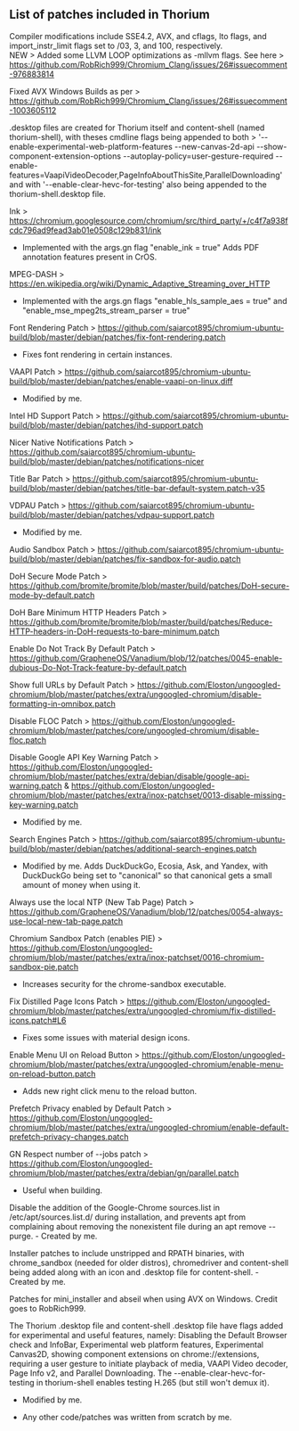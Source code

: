 ## List of patches included in Thorium

Compiler modifications include SSE4.2, AVX, and cflags, lto flags, and import_instr_limit flags set to /03, 3, and 100, respectively. \
NEW > Added some LLVM LOOP optimizations as -mllvm flags. See here > https://github.com/RobRich999/Chromium_Clang/issues/26#issuecomment-976883814

Fixed AVX Windows Builds as per > https://github.com/RobRich999/Chromium_Clang/issues/26#issuecomment-1003605112

.desktop files are created for Thorium itself and content-shell (named thorium-shell), with theses cmdline flags being appended to both >  '--enable-experimental-web-platform-features --new-canvas-2d-api --show-component-extension-options --autoplay-policy=user-gesture-required --enable-features=VaapiVideoDecoder,PageInfoAboutThisSite,ParallelDownloading' and with '--enable-clear-hevc-for-testing' also being appended to the thorium-shell.desktop file.

Ink > https://chromium.googlesource.com/chromium/src/third_party/+/c4f7a938fcdc796ad9fead3ab01e0508c129b831/ink
  - Implemented with the args.gn flag "enable_ink = true" Adds PDF annotation features present in CrOS.

MPEG-DASH > https://en.wikipedia.org/wiki/Dynamic_Adaptive_Streaming_over_HTTP
  - Implemented with the args.gn flags "enable_hls_sample_aes = true" and "enable_mse_mpeg2ts_stream_parser = true"

Font Rendering Patch > https://github.com/saiarcot895/chromium-ubuntu-build/blob/master/debian/patches/fix-font-rendering.patch
  - Fixes font rendering in certain instances.

VAAPI Patch > https://github.com/saiarcot895/chromium-ubuntu-build/blob/master/debian/patches/enable-vaapi-on-linux.diff
  - Modified by me.

Intel HD Support Patch > https://github.com/saiarcot895/chromium-ubuntu-build/blob/master/debian/patches/ihd-support.patch

Nicer Native Notifications Patch > https://github.com/saiarcot895/chromium-ubuntu-build/blob/master/debian/patches/notifications-nicer

Title Bar Patch > https://github.com/saiarcot895/chromium-ubuntu-build/blob/master/debian/patches/title-bar-default-system.patch-v35

VDPAU Patch > https://github.com/saiarcot895/chromium-ubuntu-build/blob/master/debian/patches/vdpau-support.patch
  - Modified by me.

Audio Sandbox Patch > https://github.com/saiarcot895/chromium-ubuntu-build/blob/master/debian/patches/fix-sandbox-for-audio.patch

DoH Secure Mode Patch > https://github.com/bromite/bromite/blob/master/build/patches/DoH-secure-mode-by-default.patch

DoH Bare Minimum HTTP Headers Patch > https://github.com/bromite/bromite/blob/master/build/patches/Reduce-HTTP-headers-in-DoH-requests-to-bare-minimum.patch

Enable Do Not Track By Default Patch > https://github.com/GrapheneOS/Vanadium/blob/12/patches/0045-enable-dubious-Do-Not-Track-feature-by-default.patch

Show full URLs by Default Patch > https://github.com/Eloston/ungoogled-chromium/blob/master/patches/extra/ungoogled-chromium/disable-formatting-in-omnibox.patch

Disable FLOC Patch > https://github.com/Eloston/ungoogled-chromium/blob/master/patches/core/ungoogled-chromium/disable-floc.patch

Disable Google API Key Warning Patch > https://github.com/Eloston/ungoogled-chromium/blob/master/patches/extra/debian/disable/google-api-warning.patch & https://github.com/Eloston/ungoogled-chromium/blob/master/patches/extra/inox-patchset/0013-disable-missing-key-warning.patch
  - Modified by me.

Search Engines Patch > https://github.com/saiarcot895/chromium-ubuntu-build/blob/master/debian/patches/additional-search-engines.patch
  - Modified by me. Adds DuckDuckGo, Ecosia, Ask, and Yandex, with DuckDuckGo being set to "canonical" so that canonical gets a small amount of money when using it.

Always use the local NTP (New Tab Page) Patch > https://github.com/GrapheneOS/Vanadium/blob/12/patches/0054-always-use-local-new-tab-page.patch

Chromium Sandbox Patch (enables PIE) > https://github.com/Eloston/ungoogled-chromium/blob/master/patches/extra/inox-patchset/0016-chromium-sandbox-pie.patch
  - Increases security for the chrome-sandbox executable.

Fix Distilled Page Icons Patch > https://github.com/Eloston/ungoogled-chromium/blob/master/patches/extra/ungoogled-chromium/fix-distilled-icons.patch#L6
  - Fixes some issues with material design icons.

Enable Menu UI on Reload Button > https://github.com/Eloston/ungoogled-chromium/blob/master/patches/extra/ungoogled-chromium/enable-menu-on-reload-button.patch
  - Adds new right click menu to the reload button.

Prefetch Privacy enabled by Default Patch > https://github.com/Eloston/ungoogled-chromium/blob/master/patches/extra/ungoogled-chromium/enable-default-prefetch-privacy-changes.patch

GN Respect number of --jobs patch > https://github.com/Eloston/ungoogled-chromium/blob/master/patches/extra/debian/gn/parallel.patch
  - Useful when building.

Disable the addition of the Google-Chrome sources.list in /etc/apt/sources.list.d/ during installation, and prevents apt from complaining about removing the nonexistent file during an apt remove --purge. - Created by me.

Installer patches to include unstripped and RPATH binaries, with chrome_sandbox (needed for older distros), chromedriver and content-shell being added along with an icon and .desktop file for content-shell. - Created by me.

Patches for mini_installer and abseil when using AVX on Windows. Credit goes to RobRich999.

The Thorium .desktop file and content-shell .desktop file have flags added for experimental and useful features, namely: Disabling the Default Browser check and InfoBar, Experimental web platform features, Experimental Canvas2D, showing component extensions on chrome://extensions, requiring a user gesture to initiate playback of media, VAAPI Video decoder, Page Info v2, and Parallel Downloading. The --enable-clear-hevc-for-testing in thorium-shell enables testing H.265 (but still won't demux it).
  - Modified by me.

- Any other code/patches was written from scratch by me.


